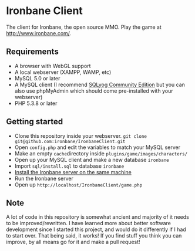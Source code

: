 Ironbane Client
==============

The client for Ironbane, the open source MMO.
Play the game at <http://www.ironbane.com/>.

## Requirements

* A browser with WebGL support
* A local webserver (XAMPP, WAMP, etc)
* MySQL 5.0 or later
* A MySQL client (I recommend [SQLyog Community Edition](https://code.google.com/p/sqlyog/downloads/list) but you can also use phpMyAdmin which should come pre-installed with your webserver)
* PHP 5.3.8 or later

## Getting started

* Clone this repository inside your webserver.
```git clone git@github.com:ironbane/IronbaneClient.git```
* Open ```config.php``` and edit the variables to match your MySQL server
* Make an empty ```cache```directory inside ```plugins/game/images/characters/```
* Open up your MySQL client and make a new database ```ironbane```
* Import ```sql/install.sql``` to database ```ironbane```
* [Install the Ironbane server on the same machine](https://github.com/ironbane/IronbaneServer/)
* Run the Ironbane server
* Open up ```http://localhost/IronbaneClient/game.php```

## Note

A lot of code in this repository is somewhat ancient and majority of it needs to be improved/rewritten.
I have learned more about better software development since I started this project, and would do it differently if I had to start over.
That being said, it works! If you find stuff you think you can improve, by all means go for it and make a pull request!
